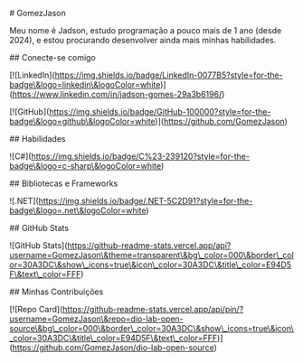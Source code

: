 

\# GomezJason



Meu nome é Jadson, estudo programação a pouco mais de 1 ano (desde 2024), e estou procurando desenvolver ainda mais minhas habilidades.



\## Conecte-se comigo

\[!\[LinkedIn](https://img.shields.io/badge/LinkedIn-0077B5?style=for-the-badge\&logo=linkedin\&logoColor=white)](https://www.linkedin.com/in/jadson-gomes-29a3b6196/) 

\[!\[GitHub](https://img.shields.io/badge/GitHub-100000?style=for-the-badge\&logo=github\&logoColor=white)](https://github.com/GomezJason)



\## Habilidades

!\[C#](https://img.shields.io/badge/C%23-239120?style=for-the-badge\&logo=c-sharp\&logoColor=white)



\## Bibliotecas e Frameworks

!\[.NET](https://img.shields.io/badge/.NET-5C2D91?style=for-the-badge\&logo=.net\&logoColor=white)



\## GitHub Stats

!\[GitHub Stats](https://github-readme-stats.vercel.app/api?username=GomezJason\&theme=transparent\&bg\_color=000\&border\_color=30A3DC\&show\_icons=true\&icon\_color=30A3DC\&title\_color=E94D5F\&text\_color=FFF)



\## Minhas Contribuições

\[!\[Repo Card](https://github-readme-stats.vercel.app/api/pin/?username=GomezJason\&repo=dio-lab-open-source\&bg\_color=000\&border\_color=30A3DC\&show\_icons=true\&icon\_color=30A3DC\&title\_color=E94D5F\&text\_color=FFF)](https://github.com/GomezJason/dio-lab-open-source)



